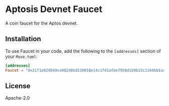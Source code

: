 # Aptosis Devnet Faucet

A coin faucet for the Aptos devnet.

## Installation

To use Faucet in your code, add the following to the `[addresses]` section of your `Move.toml`:

```toml
[addresses]
Faucet = "0x21f1a02d049ce002d6bd230658e14c1fd1afee7958d1b9b15c1164bb1ac74770"
```



## License

Apache-2.0

